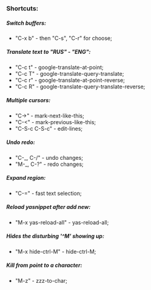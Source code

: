### Shortcuts:

##### Switch buffers:
* "C-x b" - then "C-s", "C-r" for choose;

##### Translate text to "RUS" - "ENG":
* "C-c t" - google-translate-at-point;
* "C-c T" - google-translate-query-translate;
* "C-c r" - google-translate-at-point-reverse;
* "C-c R" - google-translate-query-translate-reverse;

##### Multiple cursors:
* "C->" - mark-next-like-this;
* "C-<" - mark-previous-like-this;
* "C-S-c C-S-c" - edit-lines;

##### Undo redo:
* "C-_, C-/" -  undo changes;
* "M-_, C-?" -  redo changes;

##### Expand region:
* "C-=" - fast text selection;

##### Reload yasnippet after add new:
* "M-x yas-reload-all" - yas-reload-all;

##### Hides the disturbing '^M' showing up:
* "M-x hide-ctrl-M" - hide-ctrl-M;

#####  Kill from point to a character:
* "M-z" - zzz-to-char;